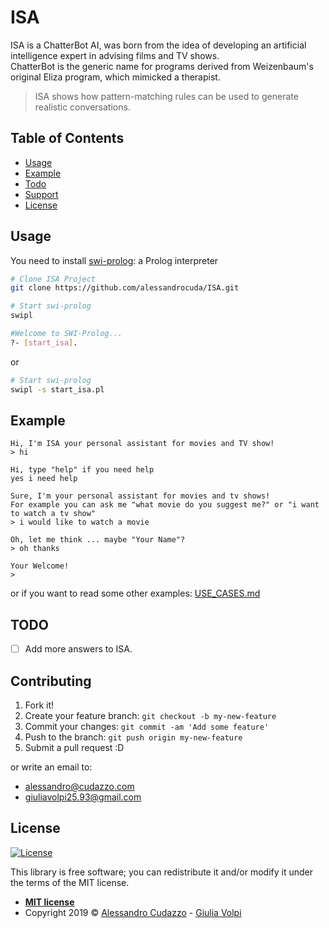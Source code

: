 # ISA
ISA is a ChatterBot AI, was born from the idea of developing an artificial intelligence expert in advising films and TV shows.   
ChatterBot is the generic name for programs derived from Weizenbaum's original Eliza program, which mimicked a therapist.
>ISA shows how pattern-matching rules can be used to generate realistic conversations. 

## Table of Contents 
- [Usage](#usage)
- [Example](#example)
- [Todo](#todo)
- [Support](#contributing)
- [License](#license)

## Usage
You need to install [swi-prolog](https://www.swi-prolog.org/): a Prolog interpreter 

```bash
# Clone ISA Project
git clone https://github.com/alessandrocuda/ISA.git

# Start swi-prolog
swipl

#Welcome to SWI-Prolog...
?- [start_isa].
```
or

```bash
# Start swi-prolog
swipl -s start_isa.pl
```



## Example
    Hi, I'm ISA your personal assistant for movies and TV show!
    > hi

    Hi, type "help" if you need help
    yes i need help

    Sure, I'm your personal assistant for movies and tv shows!
    For example you can ask me "what movie do you suggest me?" or "i want to watch a tv show"
    > i would like to watch a movie

    Oh, let me think ... maybe "Your Name"?
    > oh thanks

    Your Welcome!
    > 
or if you want to read some other examples: [USE_CASES.md](https://github.com/alessandrocuda/ISA/blob/master/USE_CASES.md)

## TODO
- [ ] Add more answers to ISA.

## Contributing
 
1. Fork it!
2. Create your feature branch: `git checkout -b my-new-feature`
3. Commit your changes: `git commit -am 'Add some feature'`
4. Push to the branch: `git push origin my-new-feature`
5. Submit a pull request :D

or write an email to:
- [alessandro@cudazzo.com](mailto:alessandro@cudazzo.com)
- [giuliavolpi25.93@gmail.com](giuliavolpi25.93@gmail.com)

## License
[![License](http://img.shields.io/:license-mit-blue.svg?style=flat-square)](http://badges.mit-license.org)

This library is free software; you can redistribute it and/or modify it under
the terms of the MIT license. 

- **[MIT license](LICENSE)**
- Copyright 2019 ©  <a href="https://alessandrocudazzo.it" target="_blank">Alessandro Cudazzo</a> - [Giulia Volpi](giuliavolpi25.93@gmail.com)